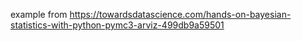 example from https://towardsdatascience.com/hands-on-bayesian-statistics-with-python-pymc3-arviz-499db9a59501
